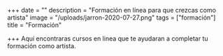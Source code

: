 +++
date = ""
description = "Formación en línea para que crezcas como artista"
image = "/uploads/jarron-2020-07-27.png"
tags = ["formación"]
title = "Formación"

+++
Aquí encontraras cursos en linea que te ayudaran a completar tu formación como artista.